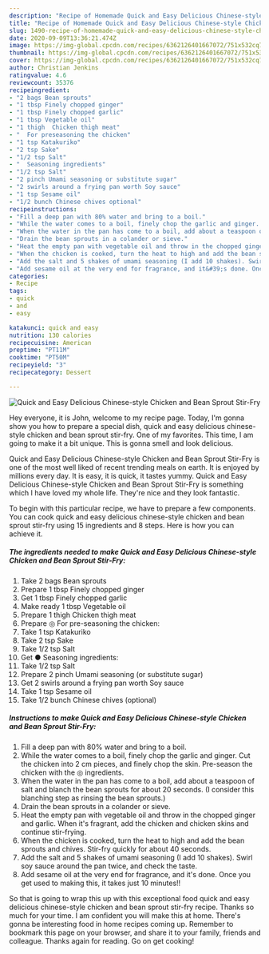 ```yaml
---
description: "Recipe of Homemade Quick and Easy Delicious Chinese-style Chicken and Bean Sprout Stir-Fry"
title: "Recipe of Homemade Quick and Easy Delicious Chinese-style Chicken and Bean Sprout Stir-Fry"
slug: 1490-recipe-of-homemade-quick-and-easy-delicious-chinese-style-chicken-and-bean-sprout-stir-fry
date: 2020-09-09T13:36:21.474Z
image: https://img-global.cpcdn.com/recipes/6362126401667072/751x532cq70/quick-and-easy-delicious-chinese-style-chicken-and-bean-sprout-stir-fry-recipe-main-photo.jpg
thumbnail: https://img-global.cpcdn.com/recipes/6362126401667072/751x532cq70/quick-and-easy-delicious-chinese-style-chicken-and-bean-sprout-stir-fry-recipe-main-photo.jpg
cover: https://img-global.cpcdn.com/recipes/6362126401667072/751x532cq70/quick-and-easy-delicious-chinese-style-chicken-and-bean-sprout-stir-fry-recipe-main-photo.jpg
author: Christian Jenkins
ratingvalue: 4.6
reviewcount: 35376
recipeingredient:
- "2 bags Bean sprouts"
- "1 tbsp Finely chopped ginger"
- "1 tbsp Finely chopped garlic"
- "1 tbsp Vegetable oil"
- "1 thigh  Chicken thigh meat"
- "  For preseasoning the chicken"
- "1 tsp Katakuriko"
- "2 tsp Sake"
- "1/2 tsp Salt"
- "  Seasoning ingredients"
- "1/2 tsp Salt"
- "2 pinch Umami seasoning or substitute sugar"
- "2 swirls around a frying pan worth Soy sauce"
- "1 tsp Sesame oil"
- "1/2 bunch Chinese chives optional"
recipeinstructions:
- "Fill a deep pan with 80% water and bring to a boil."
- "While the water comes to a boil, finely chop the garlic and ginger. Cut the chicken into 2 cm pieces, and finely chop the skin. Pre-season the chicken with the ◎ ingredients."
- "When the water in the pan has come to a boil, add about a teaspoon of salt and blanch the bean sprouts for about 20 seconds. (I consider this blanching step as rinsing the bean sprouts.)"
- "Drain the bean sprouts in a colander or sieve."
- "Heat the empty pan with vegetable oil and throw in the chopped ginger and garlic. When it&#39;s fragrant, add the chicken and chicken skins and continue stir-frying."
- "When the chicken is cooked, turn the heat to high and add the bean sprouts and chives. Stir-fry quickly for about 40 seconds."
- "Add the salt and 5 shakes of umami seasoning (I add 10 shakes). Swirl soy sauce around the pan twice, and check the taste."
- "Add sesame oil at the very end for fragrance, and it&#39;s done. Once you get used to making this, it takes just 10 minutes!!"
categories:
- Recipe
tags:
- quick
- and
- easy

katakunci: quick and easy 
nutrition: 130 calories
recipecuisine: American
preptime: "PT11M"
cooktime: "PT50M"
recipeyield: "3"
recipecategory: Dessert

---
```



![Quick and Easy Delicious Chinese-style Chicken and Bean Sprout Stir-Fry](https://img-global.cpcdn.com/recipes/6362126401667072/751x532cq70/quick-and-easy-delicious-chinese-style-chicken-and-bean-sprout-stir-fry-recipe-main-photo.jpg)

Hey everyone, it is John, welcome to my recipe page. Today, I'm gonna show you how to prepare a special dish, quick and easy delicious chinese-style chicken and bean sprout stir-fry. One of my favorites. This time, I am going to make it a bit unique. This is gonna smell and look delicious.

Quick and Easy Delicious Chinese-style Chicken and Bean Sprout Stir-Fry is one of the most well liked of recent trending meals on earth. It is enjoyed by millions every day. It is easy, it is quick, it tastes yummy. Quick and Easy Delicious Chinese-style Chicken and Bean Sprout Stir-Fry is something which I have loved my whole life. They're nice and they look fantastic.




To begin with this particular recipe, we have to prepare a few components. You can cook quick and easy delicious chinese-style chicken and bean sprout stir-fry using 15 ingredients and 8 steps. Here is how you can achieve it.

<!--inarticleads1-->

##### The ingredients needed to make Quick and Easy Delicious Chinese-style Chicken and Bean Sprout Stir-Fry:

1. Take 2 bags Bean sprouts
1. Prepare 1 tbsp Finely chopped ginger
1. Get 1 tbsp Finely chopped garlic
1. Make ready 1 tbsp Vegetable oil
1. Prepare 1 thigh  Chicken thigh meat
1. Prepare  ◎ For pre-seasoning the chicken:
1. Take 1 tsp Katakuriko
1. Take 2 tsp Sake
1. Take 1/2 tsp Salt
1. Get  ● Seasoning ingredients:
1. Take 1/2 tsp Salt
1. Prepare 2 pinch Umami seasoning (or substitute sugar)
1. Get 2 swirls around a frying pan worth Soy sauce
1. Take 1 tsp Sesame oil
1. Take 1/2 bunch Chinese chives (optional)




<!--inarticleads2-->

##### Instructions to make Quick and Easy Delicious Chinese-style Chicken and Bean Sprout Stir-Fry:

1. Fill a deep pan with 80% water and bring to a boil.
1. While the water comes to a boil, finely chop the garlic and ginger. Cut the chicken into 2 cm pieces, and finely chop the skin. Pre-season the chicken with the ◎ ingredients.
1. When the water in the pan has come to a boil, add about a teaspoon of salt and blanch the bean sprouts for about 20 seconds. (I consider this blanching step as rinsing the bean sprouts.)
1. Drain the bean sprouts in a colander or sieve.
1. Heat the empty pan with vegetable oil and throw in the chopped ginger and garlic. When it&#39;s fragrant, add the chicken and chicken skins and continue stir-frying.
1. When the chicken is cooked, turn the heat to high and add the bean sprouts and chives. Stir-fry quickly for about 40 seconds.
1. Add the salt and 5 shakes of umami seasoning (I add 10 shakes). Swirl soy sauce around the pan twice, and check the taste.
1. Add sesame oil at the very end for fragrance, and it&#39;s done. Once you get used to making this, it takes just 10 minutes!!




So that is going to wrap this up with this exceptional food quick and easy delicious chinese-style chicken and bean sprout stir-fry recipe. Thanks so much for your time. I am confident you will make this at home. There's gonna be interesting food in home recipes coming up. Remember to bookmark this page on your browser, and share it to your family, friends and colleague. Thanks again for reading. Go on get cooking!
